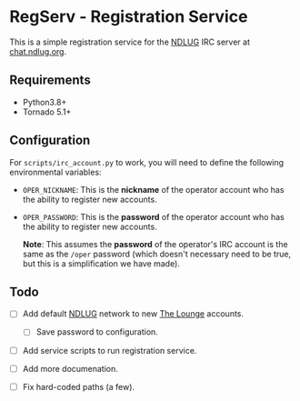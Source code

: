 # RegServ - Registration Service

This is a simple registration service for the [NDLUG] IRC server at
[chat.ndlug.org](https://chat.ndlug.org).

## Requirements

- Python3.8+
- Tornado 5.1+

## Configuration

For `scripts/irc_account.py` to work, you will need to define the following
environmental variables:

- `OPER_NICKNAME`: This is the **nickname** of the operator account who has the
  ability to register new accounts.
  
- `OPER_PASSWORD`: This is the **password** of the operator account who has the
  ability to register new accounts.
  
    **Note**: This assumes the **password** of the operator's IRC account is
    the same as the `/oper` password (which doesn't necessary need to be true,
    but this is a simplification we have made).

## Todo

- [ ] Add default [NDLUG] network to new [The Lounge] accounts.
    - [ ] Save password to configuration.
    
- [ ] Add service scripts to run registration service.

- [ ] Add more documenation.

- [ ] Fix hard-coded paths (a few).

[NDLUG]:            https://ndlug.org
[Oragono]:          https://oragono.io
[The Lounge]:       https://thelounge.chat

